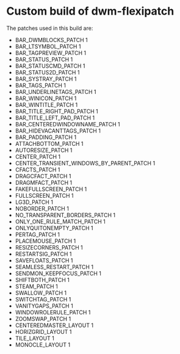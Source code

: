# Custom build of dwm-flexipatch
The patches used in this build are:
- BAR_DWMBLOCKS_PATCH 1
- BAR_LTSYMBOL_PATCH 1
- BAR_TAGPREVIEW_PATCH 1
- BAR_STATUS_PATCH 1
- BAR_STATUSCMD_PATCH 1
- BAR_STATUS2D_PATCH 1
- BAR_SYSTRAY_PATCH 1
- BAR_TAGS_PATCH 1
- BAR_UNDERLINETAGS_PATCH 1
- BAR_WINICON_PATCH 1
- BAR_WINTITLE_PATCH 1
- BAR_TITLE_RIGHT_PAD_PATCH 1
- BAR_TITLE_LEFT_PAD_PATCH 1
- BAR_CENTEREDWINDOWNAME_PATCH 1
- BAR_HIDEVACANTTAGS_PATCH 1
- BAR_PADDING_PATCH 1
- ATTACHBOTTOM_PATCH 1
- AUTORESIZE_PATCH 1
- CENTER_PATCH 1
- CENTER_TRANSIENT_WINDOWS_BY_PARENT_PATCH 1
- CFACTS_PATCH 1
- DRAGCFACT_PATCH 1
- DRAGMFACT_PATCH 1
- FAKEFULLSCREEN_PATCH 1
- FULLSCREEN_PATCH 1
- LG3D_PATCH 1
- NOBORDER_PATCH 1
- NO_TRANSPARENT_BORDERS_PATCH 1
- ONLY_ONE_RULE_MATCH_PATCH 1
- ONLYQUITONEMPTY_PATCH 1
- PERTAG_PATCH 1
- PLACEMOUSE_PATCH 1
- RESIZECORNERS_PATCH 1
- RESTARTSIG_PATCH 1
- SAVEFLOATS_PATCH 1
- SEAMLESS_RESTART_PATCH 1
- SENDMON_KEEPFOCUS_PATCH 1
- SHIFTBOTH_PATCH 1
- STEAM_PATCH 1
- SWALLOW_PATCH 1
- SWITCHTAG_PATCH 1
- VANITYGAPS_PATCH 1
- WINDOWROLERULE_PATCH 1
- ZOOMSWAP_PATCH 1
- CENTEREDMASTER_LAYOUT 1
- HORIZGRID_LAYOUT 1
- TILE_LAYOUT 1
- MONOCLE_LAYOUT 1
